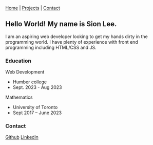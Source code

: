 [Home](./index.markdown) | [Projects](./projects.markdown) | [Contact](./contact.markdown)

## Hello World! My name is Sion Lee.

I am an aspiring web developer looking to get my hands dirty in the programming world. I have plenty of experience with front end programming including HTML/CSS and JS. 

### Education

Web Development
  - Humber college
  - Sept. 2023 - Aug 2023

Mathematics
  - University of Toronto
  - Sept 2017 – June 2023

### Contact

[Github](https://github.com/sionara)
[Linkedin](https://www.linkedin.com/in/sion-lee-lnkdin/)


